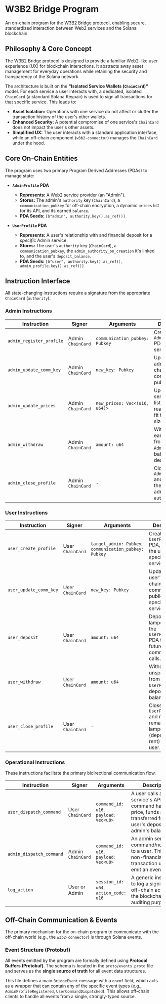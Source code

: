 # W3B2 Bridge Program

An on-chain program for the W3B2 Bridge protocol, enabling secure, standardized interaction between Web2 services and the Solana blockchain.

## Philosophy & Core Concept

The W3B2 Bridge protocol is designed to provide a familiar Web2-like user experience (UX) for blockchain interactions. It abstracts away asset management for everyday operations while retaining the security and transparency of the Solana network.

The architecture is built on the **"Isolated Service Wallets (`ChainCard`)"** model. For each service a user interacts with, a dedicated, isolated `ChainCard` (a standard Solana Keypair) is used to sign all transactions for that specific service. This leads to:

  * **Asset Isolation:** Operations with one service do not affect or clutter the transaction history of the user's other wallets.
  * **Enhanced Security:** A potential compromise of one service's `ChainCard` does not impact the user's other assets.
  * **Simplified UX:** The user interacts with a standard application interface, while an off-chain component (`w3b2-connector`) manages the `ChainCard` under the hood.

## Core On-Chain Entities

The program uses two primary Program Derived Addresses (PDAs) to manage state:

  * **`AdminProfile` PDA**

      * **Represents:** A Web2 service provider (an "Admin").
      * **Stores:** The admin's `authority` key (`ChainCard`), a `communication_pubkey` for off-chain encryption, a dynamic `prices` list for its API, and its earned `balance`.
      * **PDA Seeds:** `[b"admin", authority.key().as_ref()]`

  * **`UserProfile` PDA**

      * **Represents:** A user's relationship with and financial deposit for a *specific* Admin service.
      * **Stores:** The user's `authority` key (`ChainCard`), a `communication_pubkey`, the `admin_authority_on_creation` it's linked to, and the user's `deposit_balance`.
      * **PDA Seeds:** `[b"user", authority.key().as_ref(), admin_profile.key().as_ref()]`

## Instruction Interface

All state-changing instructions require a signature from the appropriate `ChainCard` (`authority`).

### Admin Instructions

| Instruction              | Signer            | Arguments                      | Description                                                                 |
| ------------------------ | ----------------- | ------------------------------ | --------------------------------------------------------------------------- |
| `admin_register_profile` | Admin `ChainCard` | `communication_pubkey: Pubkey` | Creates the `AdminProfile` PDA for a new service.                           |
| `admin_update_comm_key`  | Admin `ChainCard` | `new_key: Pubkey`              | Updates the admin's off-chain communication public key.                     |
| `admin_update_prices`    | Admin `ChainCard` | `new_prices: Vec<(u16, u64)>`  | Updates the service price list. The PDA is reallocated to fit the new size. |
| `admin_withdraw`         | Admin `ChainCard` | `amount: u64`                  | Withdraws earned funds from the `AdminProfile`'s balance to a destination.  |
| `admin_close_profile`    | Admin `ChainCard` | -                              | Closes the `AdminProfile` and refunds the rent to the admin's `authority`.  |

### User Instructions

| Instruction            | Signer           | Arguments                                              | Description                                                                               |
| ---------------------- | ---------------- | ------------------------------------------------------ | ----------------------------------------------------------------------------------------- |
| `user_create_profile`  | User `ChainCard` | `target_admin: Pubkey`, `communication_pubkey: Pubkey` | Creates a `UserProfile` PDA, linking the user to a specific admin service.                |
| `user_update_comm_key` | User `ChainCard` | `new_key: Pubkey`                                      | Updates the user's off-chain communication public key for a specific service profile.     |
| `user_deposit`         | User `ChainCard` | `amount: u64`                                          | Deposits lamports into the `UserProfile` PDA to fund future command calls.                |
| `user_withdraw`        | User `ChainCard` | `amount: u64`                                          | Withdraws unspent funds from the `UserProfile`'s deposit balance.                         |
| `user_close_profile`   | User `ChainCard` | -                                                      | Closes the `UserProfile` and refunds all remaining lamports (deposit + rent) to the user. |

### Operational Instructions

These instructions facilitate the primary bidirectional communication flow.

| Instruction              | Signer            | Arguments                             | Description                                                                                                                     |
| ------------------------ | ----------------- | ------------------------------------- | ------------------------------------------------------------------------------------------------------------------------------- |
| `user_dispatch_command`  | User `ChainCard`  | `command_id: u16`, `payload: Vec<u8>` | A user calls a service's API. If the command has a price, funds are transferred from the user's deposit to the admin's balance. |
| `admin_dispatch_command` | Admin `ChainCard` | `command_id: u16`, `payload: Vec<u8>` | An admin sends a command/notification to a user. This is a non-financial transaction used to emit an event.                     |
| `log_action`             | User or Admin     | `session_id: u64`, `action_code: u16` | A generic instruction to log a significant off-chain action to the blockchain for auditing purposes.                            |

## Off-Chain Communication & Events

The primary mechanism for the on-chain program to communicate with the off-chain world (e.g., the `w3b2-connector`) is through Solana events.

### Event Structure (Protobuf)

All events emitted by the program are formally defined using **Protocol Buffers (Protobuf)**. The schema is located in the `proto/events.proto` file and serves as the **single source of truth** for all event data structures.

This file defines a main `BridgeEvent` message with a `oneof` field, which acts as a wrapper that can contain any of the specific event types (e.g., `AdminProfileRegistered`, `UserCommandDispatched`). This allows off-chain clients to handle all events from a single, strongly-typed source.